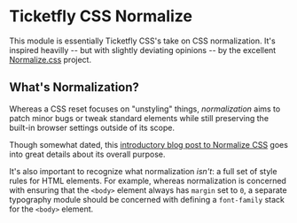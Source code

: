 # Ticketfly CSS Normalize

This module is essentially Ticketfly CSS's take on CSS normalization.
It's inspired heavilly -- but with slightly deviating opinions -- by the excellent
[Normalize.css](https://necolas.github.io/normalize.css/) project.

## What's Normalization?

Whereas a CSS reset focuses on "unstyling" things, _normalization_ aims to patch
minor bugs or tweak standard elements while still preserving
the built-in browser settings outside of its scope.

Though somewhat dated, this [introductory blog post to Normalize CSS](http://nicolasgallagher.com/about-normalize-css/)
goes into great details about its overall purpose.

It's also important to recognize what normalization _isn't_: a
full set of style rules for HTML elements. For example, whereas
normalization is concerned with ensuring that the `<body>` element always has
`margin` set to `0`, a separate typography module should be concerned
with defining a `font-family` stack for the `<body>` element.
